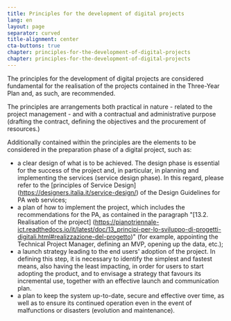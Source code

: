 ```yaml
---
title: Principles for the development of digital projects
lang: en
layout: page
separator: curved
title-alignment: center
cta-buttons: true
chapter: principles-for-the-development-of-digital-projects
chapter: principles-for-the-development-of-digital-projects
---
```

The principles for the development of digital projects are considered fundamental for the realisation of the projects contained in the Three-Year Plan and, as such, are recommended.

The principles are arrangements both practical in nature - related to the project management - and with a contractual and administrative purpose (drafting the contract, defining the objectives and the procurement of resources.)

Additionally contained within the principles are the elements to be considered in the preparation phase of a digital project, such as:
- a clear design of what is to be achieved. The design phase is essential for the success of the project and, in particular, in planning and implementing the services (service design phase). In this regard, please refer to the [principles of Service Design] (https://designers.italia.it/service-design/) of the Design Guidelines for PA web services;
- a plan of how to implement the project, which includes the recommendations for the PA, as contained in the paragraph &quot;[13.2. Realisation of the project] (https://pianotriennale-ict.readthedocs.io/it/latest/doc/13_principi-per-lo-sviluppo-di-progetti-digitali.html#realizzazione-del-progetto)&quot; (for example, appointing the Technical Project Manager, defining an MVP, opening up the data, etc.);
- a launch strategy leading to the end users&#39; adoption of the project. In defining this step, it is necessary to identify the simplest and fastest means, also having the least impacting, in order for users to start adopting the product, and to envisage a strategy that favours its incremental use, together with an effective launch and communication plan.
- a plan to keep the system up-to-date, secure and effective over time, as well as to ensure its continued operation even in the event of malfunctions or disasters (evolution and maintenance).
